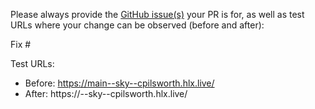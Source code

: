 Please always provide the [GitHub issue(s)](../issues) your PR is for, as well as test URLs where your change can be observed (before and after):

Fix #<gh-issue-id>

Test URLs:
- Before: https://main--sky--cpilsworth.hlx.live/
- After: https://<branch>--sky--cpilsworth.hlx.live/
